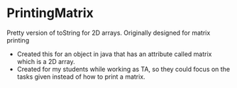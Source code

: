 # PrintingMatrix
Pretty version of toString for 2D arrays. Originally designed for matrix printing

- Created this for an object in java that has an attribute called matrix which is a 2D array.
- Created for my students while working as TA, so they could focus on the tasks given instead of how to print a matrix.
